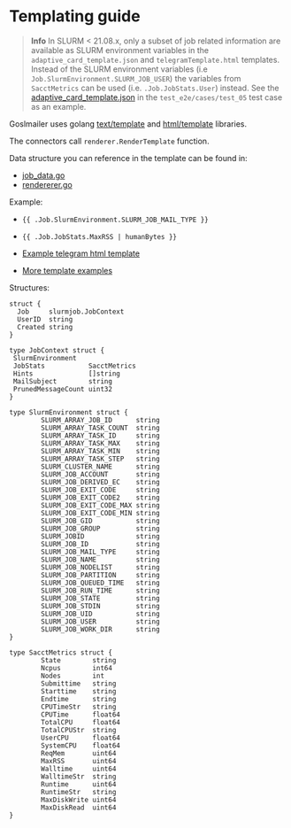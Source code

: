 # Templating guide

> **Info**
> In SLURM < 21.08.x, only a subset of job related information are available as SLURM environment variables in the `adaptive_card_template.json` and `telegramTemplate.html` templates. Instead of the SLURM environment variables (i.e `Job.SlurmEnvironment.SLURM_JOB_USER`) the variables from `SacctMetrics` can be used (i.e. `.Job.JobStats.User`) instead. See the [adaptive_card_template.json](test_e2e/cases/test_05/conf/adaptive_card_template.json) in the `test_e2e/cases/test_05` test case as an example.

Goslmailer uses golang [text/template](https://pkg.go.dev/text/template) and [html/template](https://pkg.go.dev/html/template) libraries.

The connectors call `renderer.RenderTemplate` function.

Data structure you can reference in the template can be found in:

* [job_data.go](../internal/slurmjob/job_data.go)
* [rendererer.go](../internal/renderer/renderer.go)

Example:

* `{{ .Job.SlurmEnvironment.SLURM_JOB_MAIL_TYPE }}`
* `{{ .Job.JobStats.MaxRSS | humanBytes }}`

* [Example telegram html template](./telegramTemplate.html)
* [More template examples](./templates/)

Structures:

```
struct {
  Job     slurmjob.JobContext
  UserID  string
  Created string
}

type JobContext struct {
 SlurmEnvironment
 JobStats           SacctMetrics
 Hints              []string
 MailSubject        string
 PrunedMessageCount uint32
}

type SlurmEnvironment struct {
        SLURM_ARRAY_JOB_ID      string
        SLURM_ARRAY_TASK_COUNT  string
        SLURM_ARRAY_TASK_ID     string
        SLURM_ARRAY_TASK_MAX    string
        SLURM_ARRAY_TASK_MIN    string
        SLURM_ARRAY_TASK_STEP   string
        SLURM_CLUSTER_NAME      string
        SLURM_JOB_ACCOUNT       string
        SLURM_JOB_DERIVED_EC    string
        SLURM_JOB_EXIT_CODE     string
        SLURM_JOB_EXIT_CODE2    string
        SLURM_JOB_EXIT_CODE_MAX string
        SLURM_JOB_EXIT_CODE_MIN string
        SLURM_JOB_GID           string
        SLURM_JOB_GROUP         string
        SLURM_JOBID             string
        SLURM_JOB_ID            string
        SLURM_JOB_MAIL_TYPE     string
        SLURM_JOB_NAME          string
        SLURM_JOB_NODELIST      string
        SLURM_JOB_PARTITION     string
        SLURM_JOB_QUEUED_TIME   string
        SLURM_JOB_RUN_TIME      string
        SLURM_JOB_STATE         string
        SLURM_JOB_STDIN         string
        SLURM_JOB_UID           string
        SLURM_JOB_USER          string
        SLURM_JOB_WORK_DIR      string
}

type SacctMetrics struct {
        State        string
        Ncpus        int64
        Nodes        int
        Submittime   string
        Starttime    string
        Endtime      string
        CPUTimeStr   string
        CPUTime      float64
        TotalCPU     float64
        TotalCPUStr  string
        UserCPU      float64
        SystemCPU    float64
        ReqMem       uint64
        MaxRSS       uint64
        Walltime     uint64
        WalltimeStr  string
        Runtime      uint64
        RuntimeStr   string
        MaxDiskWrite uint64
        MaxDiskRead  uint64
}
```
